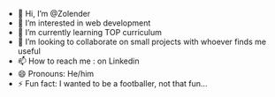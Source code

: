 - 👋 Hi, I’m @Zolender
- 👀 I’m interested in web development
- 🌱 I’m currently learning TOP curriculum 
- 💞️ I’m looking to collaborate on small projects with whoever finds me useful
- 📫 How to reach me : on Linkedin
- 😄 Pronouns: He/him
- ⚡ Fun fact: I wanted to be a footballer, not that fun...

<!---
Zolender/Zolender is a ✨ special ✨ repository because its `README.md` (this file) appears on your GitHub profile.
You can click the Preview link to take a look at your changes.
--->
